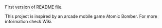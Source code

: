 First version of README file.

This project is inspired by an arcade mobile game Atomic Bomber. For more information check Wiki.